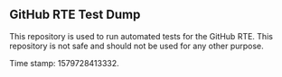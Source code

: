 ## GitHub RTE Test Dump

This repository is used to run automated tests for the GitHub RTE.
This repository is not safe and should not be used for any other purpose.

Time stamp: 1579728413332.
